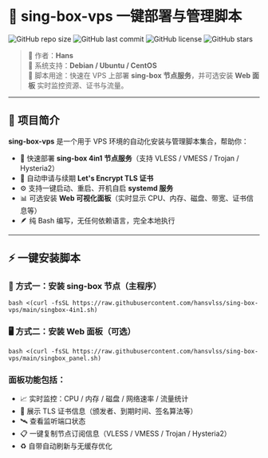 # 🚀 sing-box-vps 一键部署与管理脚本

![GitHub repo size](https://img.shields.io/github/repo-size/hansvlss/sing-box-vps?color=blue)
![GitHub last commit](https://img.shields.io/github/last-commit/hansvlss/sing-box-vps?color=brightgreen)
![GitHub license](https://img.shields.io/github/license/hansvlss/sing-box-vps)
![GitHub stars](https://img.shields.io/github/stars/hansvlss/sing-box-vps?style=social)

> 🔹 作者：**Hans**  
> 🔹 系统支持：**Debian / Ubuntu / CentOS**  
> 🔹 脚本用途：快速在 VPS 上部署 **sing-box 节点服务**，并可选安装 **Web 面板** 实时监控资源、证书与流量。

---

## 🧭 项目简介

**sing-box-vps** 是一个用于 VPS 环境的自动化安装与管理脚本集合，帮助你：

- 🧩 快速部署 **sing-box 4in1 节点服务**（支持 VLESS / VMESS / Trojan / Hysteria2）
- 🔐 自动申请与续期 **Let's Encrypt TLS 证书**
- ⚙️ 支持一键启动、重启、开机自启 **systemd 服务**
- 📊 可选安装 **Web 可视化面板**（实时显示 CPU、内存、磁盘、带宽、证书信息等）
- 🪶 纯 Bash 编写，无任何依赖语言，完全本地执行

---

## ⚡️ 一键安装脚本

### 🧠 方式一：安装 sing-box 节点（主程序）

```
bash <(curl -fsSL https://raw.githubusercontent.com/hansvlss/sing-box-vps/main/singbox-4in1.sh)

```
### 🖥️ 方式二：安装 Web 面板（可选）

```
bash <(curl -fsSL https://raw.githubusercontent.com/hansvlss/sing-box-vps/main/singbox_panel.sh)

```
### 面板功能包括：
- 📈 实时监控：CPU / 内存 / 磁盘 / 网络速率 / 流量统计
- 🔐 展示 TLS 证书信息（颁发者、到期时间、签名算法等）
- 🛰️ 查看监听端口状态
- 📋 一键复制节点订阅信息（VLESS / VMESS / Trojan / Hysteria2）
- ♻️ 自带自动刷新与无缓存优化
